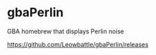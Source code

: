 # gbaPerlin
GBA homebrew that displays Perlin noise

https://github.com/Leowbattle/gbaPerlin/releases
